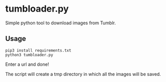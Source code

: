 # tumbloader.py

Simple python tool to download images from Tumblr.

## Usage

```
pip3 install requirements.txt
python3 tumbloader.py
```

Enter a url and done!

The script will create a tmp directory in which all the images will be saved.